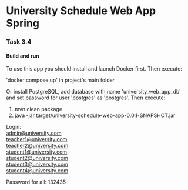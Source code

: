 # University Schedule Web App Spring

### Task 3.4<br/>


#### Build and run

To use this app you should install and launch Docker first.
Then execute:

'docker compose up' in project's main folder

Or install PostgreSQL, add database with name 'university_web_app_db'
and set password for user 'postgres' as 'postgres'. Then execute:
1) mvn clean package
2) java -jar target/university-schedule-web-app-0.0.1-SNAPSHOT.jar

Login:<br/>
admin@university.com<br/>
teacher1@university.com<br/>
teacher2@university.com<br/>
student1@university.com<br/>
student2@university.com<br/>
student3@university.com<br/>
student4@university.com<br/>

Password for all:
132435